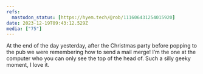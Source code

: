 ```yaml
---
refs:
  mastodon_status: [https://hyem.tech/@rob/111606431254015920]
date: 2023-12-19T09:43:12.529Z
media: ["75"]
---
```


At the end of the day yesterday, after the Christmas party before popping to the pub we were remembering how to send a mail merge! I’m the one at the computer who you can only see the top of the head of. Such a silly geeky moment, I love it.
